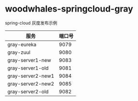 # woodwhales-springcloud-gray

spring-cloud 灰度发布示例

| 服务              | 端口号 |
| ----------------- | ------ |
| gray-eureka       | 9079   |
| gray-zuul         | 9080   |
| gray-server1-new  | 9083   |
| gray-server1-old  | 9081   |
| gray-server2-new1 | 9084   |
| gray-server2-new2 | 9085   |
| gray-server2-old  | 9082   |